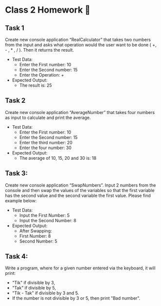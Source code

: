 # Class 2 Homework 📒
## Task 1
Create new console application “RealCalculator” that takes two numbers from the input and asks what operation would the user want to be done ( +, - , * , / ). Then it returns the result.
* Test Data:
  * Enter the First number: 10
  * Enter the Second number: 15
  * Enter the Operation: +
* Expected Output:
  * The result is: 25

## Task 2
Create new console application “AverageNumber” that takes four numbers as input to calculate and print the average.
* Test Data:
  * Enter the First number: 10
  * Enter the Second number: 15
  * Enter the third number: 20
  * Enter the four number: 30
* Expected Output:
  * The average of 10, 15, 20 and 30 is: 18
 
## Task 3:
Create new console application “SwapNumbers”. Input 2 numbers from the console and then swap the values of the variables so that the first variable has the second value and the second variable the first value.
Please find example below:
* Test Data:
  * Input the First Number: 5
  * Input the Second Number: 8
* Expected Output:
  * After Swapping:
  * First Number: 8
  * Second Number: 5

## Task 4:
Write a program, where for a given number entered via the keyboard, it will print: 
* "Tik" if divisible by 3, 
* "Tak" if divisible by 5, 
* "Tik - Tak" if divisible by 3 and 5. 
* If the number is not divisible by 3 or 5, then print "Bad number".


